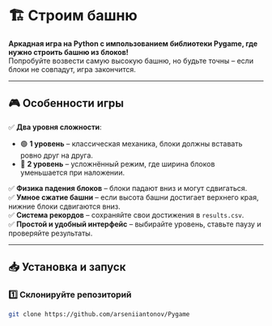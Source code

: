 # 🏗️ Строим башню

**Аркадная игра на Python с импользованием библиотеки Pygame, где нужно строить башню из блоков!**  
Попробуйте возвести самую высокую башню, но будьте точны – если блоки не совпадут, игра закончится.  

---

## 🎮 Особенности игры

✅ **Два уровня сложности**:  
- 🟢 **1 уровень** – классическая механика, блоки должны вставать ровно друг на друга.  
- 🔴 **2 уровень** – усложнённый режим, где ширина блоков уменьшается при наложении.  

✅ **Физика падения блоков** – блоки падают вниз и могут сдвигаться.  
✅ **Умное сжатие башни** – если высота башни достигает верхнего края, нижние блоки сдвигаются вниз.  
✅ **Система рекордов** – сохраняйте свои достижения в `results.csv`.  
✅ **Простой и удобный интерфейс** – выбирайте уровень, ставьте паузу и проверяйте результаты.  

---

## 📥 Установка и запуск

### 1️⃣ **Склонируйте репозиторий**
```bash
git clone https://github.com/arseniiantonov/Pygame

